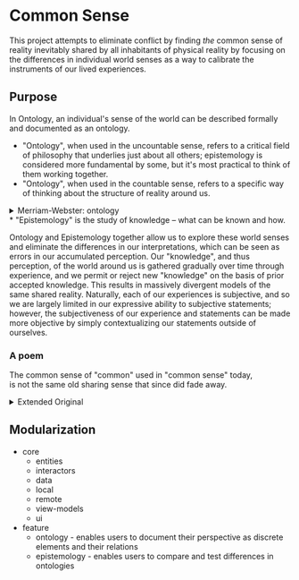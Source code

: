 # Common Sense
This project attempts to eliminate conflict by finding *the* common sense of reality inevitably shared by all inhabitants of physical reality by focusing on the differences in individual world senses as a way to calibrate the instruments of our lived experiences.

## Purpose
In Ontology, an individual's sense of the world can be described formally and documented as an ontology.
* "Ontology", when used in the uncountable sense, refers to a critical field of philosophy that underlies just about all others; epistemology is considered more fundamental by some, but it's most practical to think of them working together.
* "Ontology", when used in the countable sense, refers to a specific way of thinking about the structure of reality around us.
<details>
<summary>Merriam-Webster: ontology</summary>
“Ontology.” Merriam-Webster.com Dictionary, Merriam-Webster, https://www.merriam-webster.com/dictionary/ontology. Accessed 21 Jun. 2024.
</details>
* "Epistemology" is the study of knowledge – what can be known and how.

Ontology and Epistemology together allow us to explore these world senses and eliminate the differences in our interpretations, which can be seen as errors in our accumulated perception. Our "knowledge", and thus perception, of the world around us is gathered gradually over time through experience, and we permit or reject new "knowledge" on the basis of prior accepted knowledge. This results in massively divergent models of the same shared reality. Naturally, each of our experiences is subjective, and so we are largely limited in our expressive ability to subjective statements; however, the subjectiveness of our experience and statements can be made more objective by simply contextualizing our statements outside of ourselves.

### A poem
The common sense of "common" used in "common sense" today,</br>is not the same old sharing sense that since did fade away.

<details>
  <summary>Extended Original</summary>
The sense of “common” found,</br>
in “common sense” today,</br>
is not the common sense,</br>
which since did fade away;</br>
—</br>
A “common space” or “common place”,</br>
is still a place to gather,</br>
and with a quite uncommon sense,</br>
both mean “shared” together.</br>
—</br>
And now it’s clear, may-be you see,</br>
when used without a care,</br>
concepts mingle – plain as day –</br>
a thing, if shared: not rare.</br>
—</br>
The phrase today, when used to say</br>
“you’re wrong” – not simply rude,</br>
consider now, the way it’s used,</br>
is clearly to exclude.
</details>

## Modularization

* core
  * entities
  * interactors
  * data
  * local
  * remote
  * view-models
  * ui
* feature
  * ontology - enables users to document their perspective as discrete elements and their relations
  * epistemology - enables users to compare and test differences in ontologies
